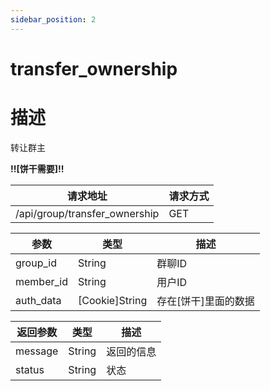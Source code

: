 ```yaml
---
sidebar_position: 2
---
```

# transfer_ownership
# 描述
转让群主

**!!\[饼干需要\]!!**

| 请求地址 | 请求方式 |
| --- | --- |
| /api/group/transfer_ownership | GET |


|参数|类型|描述|
|---|---|---|
|group_id|String|群聊ID|
|member_id|String|用户ID|
|auth_data|\[Cookie\]String|存在\[饼干\]里面的数据|

|返回参数|类型|描述|
|---|---|---|
|message|String|返回的信息|
|status|String|状态|
